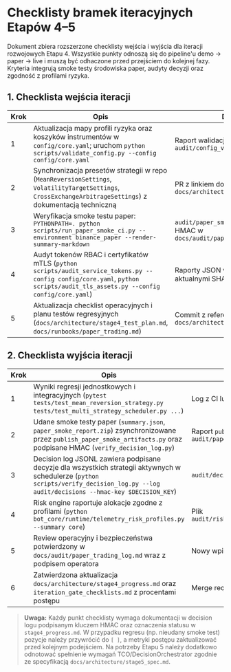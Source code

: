 # Checklisty bramek iteracyjnych Etapów 4–5

Dokument zbiera rozszerzone checklisty wejścia i wyjścia dla iteracji rozwojowych Etapu 4. Wszystkie punkty odnoszą się do pipeline'u demo → paper → live i muszą być odhaczone przed przejściem do kolejnej fazy. Kryteria integrują smoke testy środowiska paper, audyty decyzji oraz zgodność z profilami ryzyka.

## 1. Checklista wejścia iteracji

| Krok | Opis | Dowód/Artefakt |
| --- | --- | --- |
| 1 | Aktualizacja mapy profili ryzyka oraz koszyków instrumentów w `config/core.yaml`; uruchom `python scripts/validate_config.py --config config/core.yaml` | Raport walidacji zapisany w `audit/config_validation/iteracja_<nr>.json` |
| 2 | Synchronizacja presetów strategii w repo (`MeanReversionSettings`, `VolatilityTargetSettings`, `CrossExchangeArbitrageSettings`) z dokumentacją techniczną | PR z linkiem do `docs/architecture/strategies/*.md` |
| 3 | Weryfikacja smoke testu paper: `PYTHONPATH=. python scripts/run_paper_smoke_ci.py --environment binance_paper --render-summary-markdown` | `audit/paper_smoke/summary.json` + podpis HMAC w `docs/audit/paper_trading_log.jsonl` |
| 4 | Audyt tokenów RBAC i certyfikatów mTLS (`python scripts/audit_service_tokens.py --config config/core.yaml`, `python scripts/audit_tls_assets.py --config config/core.yaml`) | Raporty JSON w `audit/rbac/` i `audit/tls/` z aktualnymi SHA-256 |
| 5 | Aktualizacja checklist operacyjnych i planu testów regresyjnych (`docs/architecture/stage4_test_plan.md`, `docs/runbooks/paper_trading.md`) | Commit z referencją do numeru iteracji w `docs/architecture/stage4_progress.md` |

## 2. Checklista wyjścia iteracji

| Krok | Opis | Dowód/Artefakt |
| --- | --- | --- |
| 1 | Wyniki regresji jednostkowych i integracyjnych (`pytest tests/test_mean_reversion_strategy.py tests/test_multi_strategy_scheduler.py ...`) | Log z CI lub `logs/tests/iteracja_<nr>.txt` |
| 2 | Udane smoke testy paper (`summary.json`, `paper_smoke_report.zip`) zsynchronizowane przez `publish_paper_smoke_artifacts.py` oraz podpisane HMAC (`verify_decision_log.py`) | Raport `publish_summary.json` + wpis w `audit/paper_trading_log.md` |
| 3 | Decision log JSONL zawiera podpisane decyzje dla wszystkich strategii aktywnych w schedulerze (`python scripts/verify_decision_log.py --log audit/decisions --hmac-key $DECISION_KEY`) | `audit/decisions/verification_report.json` |
| 4 | Risk engine raportuje alokacje zgodne z profilami (`python bot_core/runtime/telemetry_risk_profiles.py --summary core`) | Plik `audit/risk_profiles/core_iteracja_<nr>.json` |
| 5 | Review operacyjny i bezpieczeństwa potwierdzony w `docs/audit/paper_trading_log.md` wraz z podpisem operatora | Nowy wpis z datą i identyfikatorem operatora |
| 6 | Zatwierdzona aktualizacja `docs/architecture/stage4_progress.md` oraz `iteration_gate_checklists.md` z procentami postępu | Merge request + notatka w decision logu |

> **Uwaga:** Każdy punkt checklisty wymaga dokumentacji w decision logu podpisanym kluczem HMAC oraz oznaczenia statusu w `stage4_progress.md`. W przypadku regresu (np. nieudany smoke test) pozycje należy przywrócić do `[ ]`, a metryki postępu zaktualizować przed kolejnym podejściem. Na potrzeby Etapu 5 należy dodatkowo odnotować spełnienie wymagań TCO/DecisionOrchestrator zgodnie ze specyfikacją `docs/architecture/stage5_spec.md`.
